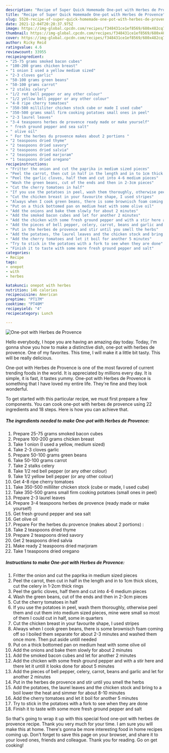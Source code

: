 ```yaml
---
description: "Recipe of Super Quick Homemade One-pot with Herbes de Provence"
title: "Recipe of Super Quick Homemade One-pot with Herbes de Provence"
slug: 5520-recipe-of-super-quick-homemade-one-pot-with-herbes-de-provence
date: 2021-12-04T20:28:37.975Z
image: https://img-global.cpcdn.com/recipes/f348431ce1ef8569/680x482cq70/one-pot-with-herbes-de-provence-recipe-main-photo.jpg
thumbnail: https://img-global.cpcdn.com/recipes/f348431ce1ef8569/680x482cq70/one-pot-with-herbes-de-provence-recipe-main-photo.jpg
cover: https://img-global.cpcdn.com/recipes/f348431ce1ef8569/680x482cq70/one-pot-with-herbes-de-provence-recipe-main-photo.jpg
author: Ricky Reid
ratingvalue: 4.6
reviewcount: 33955
recipeingredient:
- "25-75 grams smoked bacon cubes"
- "100-200 grams chicken breast"
- "1 onion I used a yellow medium sized"
- "2-3 cloves garlic"
- "50-100 grams green beans"
- "50-100 grams carrot"
- "2 stalks celery"
- "1/2 red bell pepper or any other colour"
- "1/2 yellow bell pepper or any other colour"
- "4-8 ripe cherry tomatoes"
- "350-500 milliliter chicken stock cube or made I used cube"
- "350-500 grams small firm cooking potatoes small ones in peel"
- "2-3 laurel leaves"
- "3-4 teaspoons herbes de provence ready made or make yourself"
- " fresh ground pepper and sea salt"
- " olive oil"
- " For the herbes du provence makes about 2 portions "
- "2 teaspoons dried thyme"
- "2 teaspoons dried savory"
- "2 teaspoons dried salvia"
- "2 teaspoons dried marjoram"
- "1 teaspoons dried oregano"
recipeinstructions:
- "Fritter the onion and cut the paprika in medium sized pieces"
- "Peel the carrot, then cut in half in the length and in to 1cm thick slices, cut the celery in 1-2cm thick rings"
- "Peel the garlic cloves, half them and cut into 4-6 medium pieces"
- "Wash the green beans, cut of the ends and then in 2-3cm pieces"
- "Cut the cherry tomatoes in half"
- "If you use the potatoes in peel, wash them thoroughly, otherwise peel them and cut them into medium sized pieces, mine were small so most of them I could cut in half, some in quarters"
- "Cut the chicken breast in your favourite shape, I used stripes"
- "Always when I cook green beans, there is some brownisch foam coming off so I boiled them separate for about 2-3 minutes and washed them once more. Then put aside untill needed"
- "Put on a thick bottomed pan on medium heat with some olive oil"
- "Add the onions and bake them slowly for about 2 minutes"
- "Add the smoked bacon cubes and let for another 2 minutes"
- "Add the chicken with some fresh ground pepper and with a stir here and there let it untill it looks done for about 5 minutes"
- "Add the pieces of bell pepper, celery, carrot, beans and garlic and let for another 2 minutes"
- "Put in the herbes de provence and stir until you smell the herbs"
- "Add the potatoes, the laurel leaves and the chicken stock and bring to a boil lower the heat and simmer for about 8-10 minutes"
- "Add the cherry tomatoes and let it boil for another 5 minutes"
- "Try to stick in the potatoes with a fork to see when they are done"
- "Finish it to taste with some more fresh ground pepper and salt"
categories:
- Recipe
tags:
- onepot
- with
- herbes

katakunci: onepot with herbes 
nutrition: 146 calories
recipecuisine: American
preptime: "PT17M"
cooktime: "PT40M"
recipeyield: "4"
recipecategory: Lunch

---
```



![One-pot with Herbes de Provence](https://img-global.cpcdn.com/recipes/f348431ce1ef8569/680x482cq70/one-pot-with-herbes-de-provence-recipe-main-photo.jpg)

Hello everybody, I hope you are having an amazing day today. Today, I'm gonna show you how to make a distinctive dish, one-pot with herbes de provence. One of my favorites. This time, I will make it a little bit tasty. This will be really delicious.



One-pot with Herbes de Provence is one of the most favored of current trending foods in the world. It is appreciated by millions every day. It is simple, it is fast, it tastes yummy. One-pot with Herbes de Provence is something that I have loved my entire life. They're fine and they look wonderful.


To get started with this particular recipe, we must first prepare a few components. You can cook one-pot with herbes de provence using 22 ingredients and 18 steps. Here is how you can achieve that.

<!--inarticleads1-->

##### The ingredients needed to make One-pot with Herbes de Provence:

1. Prepare 25-75 grams smoked bacon cubes
1. Prepare 100-200 grams chicken breast
1. Take 1 onion (I used a yellow, medium sized)
1. Take 2-3 cloves garlic
1. Prepare 50-100 grams green beans
1. Take 50-100 grams carrot
1. Take 2 stalks celery
1. Take 1/2 red bell pepper (or any other colour)
1. Take 1/2 yellow bell pepper (or any other colour)
1. Get 4-8 ripe cherry tomatoes
1. Take 350-500 milliliter chicken stock (cube or made, I used cube)
1. Take 350-500 grams small firm cooking potatoes (small ones in peel)
1. Prepare 2-3 laurel leaves
1. Prepare 3-4 teaspoons herbes de provence (ready made or make yourself)
1. Get  fresh ground pepper and sea salt
1. Get  olive oil
1. Prepare  For the herbes du provence (makes about 2 portions) :
1. Take 2 teaspoons dried thyme
1. Prepare 2 teaspoons dried savory
1. Get 2 teaspoons dried salvia
1. Make ready 2 teaspoons dried marjoram
1. Take 1 teaspoons dried oregano




<!--inarticleads2-->

##### Instructions to make One-pot with Herbes de Provence:

1. Fritter the onion and cut the paprika in medium sized pieces
1. Peel the carrot, then cut in half in the length and in to 1cm thick slices, cut the celery in 1-2cm thick rings
1. Peel the garlic cloves, half them and cut into 4-6 medium pieces
1. Wash the green beans, cut of the ends and then in 2-3cm pieces
1. Cut the cherry tomatoes in half
1. If you use the potatoes in peel, wash them thoroughly, otherwise peel them and cut them into medium sized pieces, mine were small so most of them I could cut in half, some in quarters
1. Cut the chicken breast in your favourite shape, I used stripes
1. Always when I cook green beans, there is some brownisch foam coming off so I boiled them separate for about 2-3 minutes and washed them once more. Then put aside untill needed
1. Put on a thick bottomed pan on medium heat with some olive oil
1. Add the onions and bake them slowly for about 2 minutes
1. Add the smoked bacon cubes and let for another 2 minutes
1. Add the chicken with some fresh ground pepper and with a stir here and there let it untill it looks done for about 5 minutes
1. Add the pieces of bell pepper, celery, carrot, beans and garlic and let for another 2 minutes
1. Put in the herbes de provence and stir until you smell the herbs
1. Add the potatoes, the laurel leaves and the chicken stock and bring to a boil lower the heat and simmer for about 8-10 minutes
1. Add the cherry tomatoes and let it boil for another 5 minutes
1. Try to stick in the potatoes with a fork to see when they are done
1. Finish it to taste with some more fresh ground pepper and salt




So that's going to wrap it up with this special food one-pot with herbes de provence recipe. Thank you very much for your time. I am sure you will make this at home. There's gonna be more interesting food in home recipes coming up. Don't forget to save this page on your browser, and share it to your loved ones, friends and colleague. Thank you for reading. Go on get cooking!
